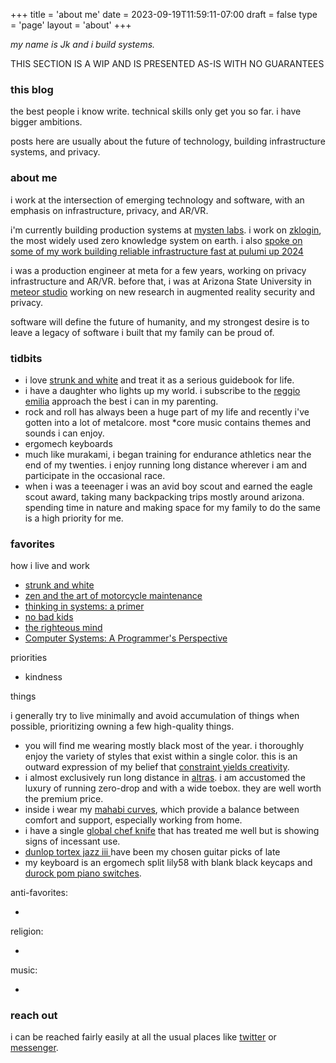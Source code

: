 +++
title = 'about me'
date = 2023-09-19T11:59:11-07:00
draft = false
type = 'page'
layout = 'about'
+++

_my name is Jk and i build systems._

THIS SECTION IS A WIP AND IS PRESENTED AS-IS WITH NO GUARANTEES

### this blog

the best people i know write. technical skills only get you so far. i have bigger ambitions.

posts here are usually about the future of technology, building infrastructure systems, and privacy.

### about me

i work at the intersection of emerging technology and software, with an emphasis on infrastructure, privacy, and AR/VR.

i'm currently building production systems at <a href="https://mystenlabs.com" target="_blank">mysten labs</a>. i work on [zklogin](https://blog.sui.io/zklogin-salt-server-architecture/), the most widely used zero knowledge system on earth. i also [spoke on some of my work building reliable infrastructure fast at pulumi up 2024](https://www.youtube.com/watch?v=EQwpC02CQ9k)

i was a production engineer at meta for a few years, working on privacy infrastructure and AR/VR. before that, i was at Arizona State University in <a href="http://meteor.ame.asu.edu" target="_blank">meteor studio</a> working on new research in augmented reality security and privacy.

software will define the future of humanity, and my strongest desire is to leave a legacy of software i built that my family can be proud of.

### tidbits

- i love [strunk and white](https://archive.org/details/pdfy-2_qp8jQ61OI6NHwa) and treat it as a serious guidebook for life.
- i have a daughter who lights up my world. i subscribe to the [reggio emilia](https://en.wikipedia.org/wiki/Reggio_Emilia_approach) approach the best i can in my parenting.
- rock and roll has always been a huge part of my life and recently i've gotten into a lot of metalcore. most \*core music contains themes and sounds i can enjoy.
- ergomech keyboards
- much like murakami, i began training for endurance athletics near the end of my twenties. i enjoy running long distance wherever i am and participate in the occasional race.
- when i was a teeenager i was an avid boy scout and earned the eagle scout award, taking many backpacking trips mostly around arizona. spending time in nature and making space for my family to do the same is a high priority for me.

### favorites

how i live and work

- [strunk and white](https://archive.org/details/pdfy-2_qp8jQ61OI6NHwa)
- [zen and the art of motorcycle maintenance](https://archive.org/details/zenandtheartofmotorcyclemaintenancerobertpirsigm._833_V)
- [thinking in systems: a primer](https://www.amazon.com/Thinking-Systems-Donella-H-Meadows/dp/1603580557)
- [no bad kids](https://www.amazon.com/No-Bad-Kids-Toddler-Discipline/dp/1499351119)
- [the righteous mind](https://www.amazon.com/Righteous-Mind-Divided-Politics-Religion/dp/0307455777)
- [Computer Systems: A Programmer's Perspective](https://www.amazon.com/Computer-Systems-Programmers-Perspective-3rd/dp/013409266X)

priorities

- kindness

things

i generally try to live minimally and avoid accumulation of things when possible, prioritizing owning a few high-quality things.

- you will find me wearing mostly black most of the year. i thoroughly enjoy the variety of styles that exist within a single color. this is an outward expression of my belief that [constraint yields creativity](https://x.com/after_ephemera/status/1968102054750302227).
- i almost exclusively run long distance in [altras](https://www.altrarunning.com/en-us/all-shoes?gad_campaignid=21768670950&gbraid=0AAAAADm0swc4KpS9FqbleaF7gl-Rah52v). i am accustomed the luxury of running zero-drop and with a wide toebox. they are well worth the premium price.
- inside i wear my [mahabi curves](https://mahabis.com/products/curve-slippers), which provide a balance between comfort and support, especially working from home.
- i have a single [global chef knife](https://www.globalcutleryusa.com/chef-knife-7-5-40th-anniv-g-78-ab) that has treated me well but is showing signs of incessant use.
- [dunlop tortex jazz iii ](https://www.jimdunlop.com/jazz-iii-pick-variety-pack-6-pack/) have been my chosen guitar picks of late
- my keyboard is an ergomech split lily58 with blank black keycaps and [durock pom piano switches](https://www.amazon.com/DUROCK-Switches-Keyboard-Performance-Mechanical/dp/B0CLJ8GN6F).

anti-favorites:

-

religion:

-

music:

-

### reach out

i can be reached fairly easily at all the usual places like <a href="https://twitter.com/after_ephemera" target="_blank">twitter</a> or <a href="https://www.facebook.com/lovedonesandzeros" target="_blank">messenger</a>.
